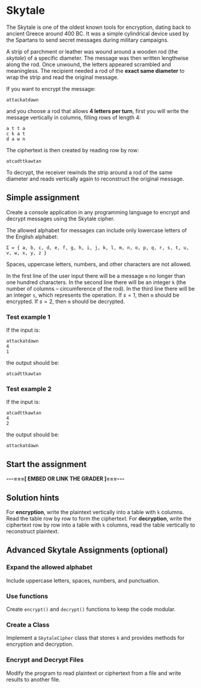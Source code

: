 # Skytale

The Skytale is one of the oldest known tools for encryption, dating back to
ancient Greece around 400 BC. It was a simple cylindrical device used by the
Spartans to send secret messages during military campaigns.

A strip of parchment or leather was wound around a wooden rod (the *skytale*)
of a specific diameter. The message was then written lengthwise along the rod.
Once unwound, the letters appeared scrambled and meaningless. The recipient
needed a rod of the **exact same diameter** to wrap the strip and read the
original message.

If you want to encrypt the message:

```text
attackatdawn
```

and you choose a rod that allows **4 letters per turn**, first you will write
the message vertically in columns, filling rows of length 4:

```text
a t t a
c k a t
d a w n
```

The ciphertext is then created by reading row by row:

```text
atcadttkawtan
```

To decrypt, the receiver rewinds the strip around a rod of the same diameter
and reads vertically again to reconstruct the original message.

## Simple assignment

Create a console application in any programming language to encrypt and decrypt
messages using the Skytale cipher.

The allowed alphabet for messages can include only lowercase letters of the
English alphabet:

```text
Σ = { a, b, c, d, e, f, g, h, i, j, k, l, m, n, o, p, q, r, s, t, u, v, w, x, y, z }
```

Spaces, uppercase letters, numbers, and other characters are not allowed.

In the first line of the user input there will be a message `m` no longer than
one hundred characters. In the second line there will be an integer `k` (the
number of columns – circumference of the rod). In the third line there will be
an integer `s`, which represents the operation. If $s=1$, then `m` should be
encrypted. If $s=2$, then `m` should be decrypted.

### Test example 1

If the input is:

```text
attackatdawn
4
1
```

the output should be:

```text
atcadttkawtan
```

### Test example 2

If the input is:

```text
atcadttkawtan
4
2
```

the output should be:

```text
attackatdawn
```

## Start the assignment

**---===[ EMBED OR LINK THE GRADER ]===---**

## Solution hints

For **encryption**, write the plaintext vertically into a table with `k`
columns. Read the table row by row to form the ciphertext. For **decryption**,
write the ciphertext row by row into a table with `k` columns, read the table
vertically to reconstruct plaintext.

## Advanced Skytale Assignments (optional)

### Expand the allowed alphabet

Include uppercase letters, spaces, numbers, and punctuation.

### Use functions

Create `encrypt()` and `decrypt()` functions to keep the code modular.

### Create a Class

Implement a `SkytaleCipher` class that stores `k` and provides methods for
encryption and decryption.

### Encrypt and Decrypt Files

Modify the program to read plaintext or ciphertext from a file and write
results to another file.
